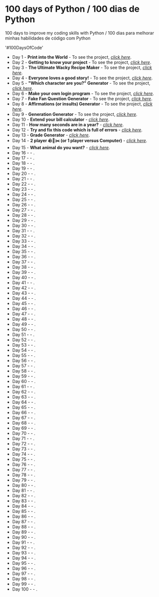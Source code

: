# 100 days of Python / 100 dias de Python
100 days to improve my coding skills with Python / 100 dias para melhorar minhas habilidades de código com Python

'#100DaysOfCode'
<ul>
 	<li>Day 1 - <strong>Print into the World</strong> - To see the project, <span style="text-decoration: underline;"><a href="https://github.com/rodrigorissettoterra/100_days_of_Python/blob/main/Day1_of_100days.ipynb" target="_blank" rel="nofollow noopener noreferrer"><em>click here</em></a></span>.</li>
 	<li>Day 2 - <strong>Getting to know your project</strong> - To see the project, <a href="https://github.com/rodrigorissettoterra/100_days_of_Python/blob/main/Day2_of_100days.ipynb" target="_blank" rel="nofollow noopener noreferrer"><span style="text-decoration: underline;"><em>click here</em></span></a>.</li>
 	<li>Day 3 - <strong>The Ultimate Wacky Recipe Maker</strong> - To see the project, <a href="https://github.com/rodrigorissettoterra/100_days_of_Python/blob/main/Day3_of_100days.ipynb" target="_blank" rel="nofollow noopener noreferrer"><span style="text-decoration: underline;"><em>click here</em></span></a>.</li>
 	<li>Day 4 - <strong>Everyone loves a good story!</strong> - To see the project, <a href="https://github.com/rodrigorissettoterra/100_days_of_Python/blob/main/Day4_of_100days.ipynb" rel="nofollow noopener noreferrer"><span style="text-decoration: underline;"><em>click here</em></span></a>.</li>
 	<li>Day 5 - <strong>"Which character are you?" Generator</strong> - To see the project, <a href="https://github.com/rodrigorissettoterra/100_days_of_Python/blob/main/Day5_of_100days.ipynb" rel="nofollow noopener noreferrer"><span style="text-decoration: underline;"><em>click here</em></span></a>.</li>
 	<li>Day 6 - <strong>Make your own login program</strong> - To see the project, <a href="https://github.com/rodrigorissettoterra/100_days_of_Python/blob/main/Day6_of_100days.ipynb" rel="nofollow noopener noreferrer"><span style="text-decoration: underline;"><em>click here</em></span></a>.</li>
 	<li>Day 7 - <strong>Fake Fan Question Generator</strong> - To see the project, <a href="https://github.com/rodrigorissettoterra/100_days_of_Python/blob/main/Day7_of_100days.ipynb" rel="nofollow noopener noreferrer"><span style="text-decoration: underline;"><em>click here</em></span></a>.</li>
 	<li>Day 8 - <strong>Affirmations (or insults) Generator</strong> - To see the project, <a href="https://github.com/rodrigorissettoterra/100_days_of_Python/blob/main/Day8_of_100days.ipynb" rel="nofollow noopener noreferrer"><span style="text-decoration: underline;"><em>click here</em></span></a>.</li>
 	<li>Day 9 - <strong>Generation Generator</strong> - To see the project, <a href="https://github.com/rodrigorissettoterra/100_days_of_Python/blob/main/Day9_of_100days.ipynb" rel="nofollow noopener noreferrer"><span style="text-decoration: underline;"><em>click here</em></span></a>.</li>
 	<li>Day 10 - <strong>Extend your bill calculator</strong> - <a href="https://github.com/rodrigorissettoterra/100_days_of_Python/blob/main/Day10_of_100days.ipynb" rel="nofollow noopener noreferrer"><span style="text-decoration: underline;"><em>click here</em></span></a>.</li>
 	<li>Day 11 - <strong>How many seconds are in a year?</strong> - <a href="https://github.com/rodrigorissettoterra/100_days_of_Python/blob/main/Day11_of_100days.ipynb" rel="nofollow noopener noreferrer"><span style="text-decoration: underline;"><em>click here</em></span></a>.</li>
 	<li>Day 12 - <strong>Try and fix this code which is full of errors</strong> - <a href="https://github.com/rodrigorissettoterra/100_days_of_Python/blob/main/Day12_of_100days.ipynb" rel="nofollow noopener noreferrer"><span style="text-decoration: underline;"><em>click here</em></span></a>.</li>
 	<li>Day 13 - <strong>Grade Generator</strong> - <a href="https://github.com/rodrigorissettoterra/100_days_of_Python/blob/main/Day13_of_100days.ipynb" rel="nofollow noopener noreferrer"><span style="text-decoration: underline;"><em>click here</em></span></a>.</li>
 	<li>Day 14 - <strong>2 player 🪨📄✂️ (or 1 player versus Computer)</strong> - <a href="https://github.com/rodrigorissettoterra/100_days_of_Python/blob/main/Day14_of_100days.ipynb" rel="nofollow noopener noreferrer"><span style="text-decoration: underline;"><em>click here</em></span></a>.</li>
 	<li>Day 15 - <strong>What animal do you want?</strong> - <a href="https://github.com/rodrigorissettoterra/100_days_of_Python/blob/main/Day15_of_100days.ipynb" rel="nofollow noopener noreferrer"><span style="text-decoration: underline;"><em>click here</em></span></a>.</li>
 	<li>Day 16 - <strong></strong> - <a href="" rel="nofollow noopener noreferrer"><span style="text-decoration: underline;"><em></em></span></a>.</li>
 	<li>Day 17 - <strong></strong> - <a href="" rel="nofollow noopener noreferrer"><span style="text-decoration: underline;"><em></em></span></a>.</li>
 	<li>Day 18 - <strong></strong> - <a href="" rel="nofollow noopener noreferrer"><span style="text-decoration: underline;"><em></em></span></a>.</li>
 	<li>Day 19 - <strong></strong> - <a href="" rel="nofollow noopener noreferrer"><span style="text-decoration: underline;"><em></em></span></a>.</li>
 	<li>Day 20 - <strong></strong> - <a href="" rel="nofollow noopener noreferrer"><span style="text-decoration: underline;"><em></em></span></a>.</li>
 	<li>Day 21 - <strong></strong> - <a href="" rel="nofollow noopener noreferrer"><span style="text-decoration: underline;"><em></em></span></a>.</li>
 	<li>Day 22 - <strong></strong> - <a href="" rel="nofollow noopener noreferrer"><span style="text-decoration: underline;"><em></em></span></a>.</li>
 	<li>Day 23 - <strong></strong> - <a href="" rel="nofollow noopener noreferrer"><span style="text-decoration: underline;"><em></em></span></a>.</li>
 	<li>Day 24 - <strong></strong> - <a href="" rel="nofollow noopener noreferrer"><span style="text-decoration: underline;"><em></em></span></a>.</li>
 	<li>Day 25 - <strong></strong> - <a href="" rel="nofollow noopener noreferrer"><span style="text-decoration: underline;"><em></em></span></a>.</li>
 	<li>Day 26 - <strong></strong> - <a href="" rel="nofollow noopener noreferrer"><span style="text-decoration: underline;"><em></em></span></a>.</li>
 	<li>Day 27 - <strong></strong> - <a href="" rel="nofollow noopener noreferrer"><span style="text-decoration: underline;"><em></em></span></a>.</li>
 	<li>Day 28 - <strong></strong> - <a href="" rel="nofollow noopener noreferrer"><span style="text-decoration: underline;"><em></em></span></a>.</li>
 	<li>Day 29 - <strong></strong> - <a href="" rel="nofollow noopener noreferrer"><span style="text-decoration: underline;"><em></em></span></a>.</li>
 	<li>Day 30 - <strong></strong> - <a href="" rel="nofollow noopener noreferrer"><span style="text-decoration: underline;"><em></em></span></a>.</li>
 	<li>Day 31 - <strong></strong> - <a href="" rel="nofollow noopener noreferrer"><span style="text-decoration: underline;"><em></em></span></a>.</li>
 	<li>Day 32 - <strong></strong> - <a href="" rel="nofollow noopener noreferrer"><span style="text-decoration: underline;"><em></em></span></a>.</li>
 	<li>Day 33 - <strong></strong> - <a href="" rel="nofollow noopener noreferrer"><span style="text-decoration: underline;"><em></em></span></a>.</li>
 	<li>Day 34 - <strong></strong> - <a href="" rel="nofollow noopener noreferrer"><span style="text-decoration: underline;"><em></em></span></a>.</li>
 	<li>Day 35 - <strong></strong> - <a href="" rel="nofollow noopener noreferrer"><span style="text-decoration: underline;"><em></em></span></a>.</li>
 	<li>Day 36 - <strong></strong> - <a href="" rel="nofollow noopener noreferrer"><span style="text-decoration: underline;"><em></em></span></a>.</li>
 	<li>Day 37 - <strong></strong> - <a href="" rel="nofollow noopener noreferrer"><span style="text-decoration: underline;"><em></em></span></a>.</li>
 	<li>Day 38 - <strong></strong> - <a href="" rel="nofollow noopener noreferrer"><span style="text-decoration: underline;"><em></em></span></a>.</li>
 	<li>Day 39 - <strong></strong> - <a href="" rel="nofollow noopener noreferrer"><span style="text-decoration: underline;"><em></em></span></a>.</li>
 	<li>Day 40 - <strong></strong> - <a href="" rel="nofollow noopener noreferrer"><span style="text-decoration: underline;"><em></em></span></a>.</li>
 	<li>Day 41 - <strong></strong> - <a href="" rel="nofollow noopener noreferrer"><span style="text-decoration: underline;"><em></em></span></a>.</li>
 	<li>Day 42 - <strong></strong> - <a href="" rel="nofollow noopener noreferrer"><span style="text-decoration: underline;"><em></em></span></a>.</li>
 	<li>Day 43 - <strong></strong> - <a href="" rel="nofollow noopener noreferrer"><span style="text-decoration: underline;"><em></em></span></a>.</li>
 	<li>Day 44 - <strong></strong> - <a href="" rel="nofollow noopener noreferrer"><span style="text-decoration: underline;"><em></em></span></a>.</li>
 	<li>Day 45 - <strong></strong> - <a href="" rel="nofollow noopener noreferrer"><span style="text-decoration: underline;"><em></em></span></a>.</li>
 	<li>Day 46 - <strong></strong> - <a href="" rel="nofollow noopener noreferrer"><span style="text-decoration: underline;"><em></em></span></a>.</li>
 	<li>Day 47 - <strong></strong> - <a href="" rel="nofollow noopener noreferrer"><span style="text-decoration: underline;"><em></em></span></a>.</li>
 	<li>Day 48 - <strong></strong> - <a href="" rel="nofollow noopener noreferrer"><span style="text-decoration: underline;"><em></em></span></a>.</li>
 	<li>Day 49 - <strong></strong> - <a href="" rel="nofollow noopener noreferrer"><span style="text-decoration: underline;"><em></em></span></a>.</li>
 	<li>Day 50 - <strong></strong> - <a href="" rel="nofollow noopener noreferrer"><span style="text-decoration: underline;"><em></em></span></a>.</li>
 	<li>Day 51 - <strong></strong> - <a href="" rel="nofollow noopener noreferrer"><span style="text-decoration: underline;"><em></em></span></a>.</li>
 	<li>Day 52 - <strong></strong> - <a href="" rel="nofollow noopener noreferrer"><span style="text-decoration: underline;"><em></em></span></a>.</li>
 	<li>Day 53 - <strong></strong> - <a href="" rel="nofollow noopener noreferrer"><span style="text-decoration: underline;"><em></em></span></a>.</li>
 	<li>Day 54 - <strong></strong> - <a href="" rel="nofollow noopener noreferrer"><span style="text-decoration: underline;"><em></em></span></a>.</li>
 	<li>Day 55 - <strong></strong> - <a href="" rel="nofollow noopener noreferrer"><span style="text-decoration: underline;"><em></em></span></a>.</li>
 	<li>Day 56 - <strong></strong> - <a href="" rel="nofollow noopener noreferrer"><span style="text-decoration: underline;"><em></em></span></a>.</li>
 	<li>Day 57 - <strong></strong> - <a href="" rel="nofollow noopener noreferrer"><span style="text-decoration: underline;"><em></em></span></a>.</li>
 	<li>Day 58 - <strong></strong> - <a href="" rel="nofollow noopener noreferrer"><span style="text-decoration: underline;"><em></em></span></a>.</li>
 	<li>Day 59 - <strong></strong> - <a href="" rel="nofollow noopener noreferrer"><span style="text-decoration: underline;"><em></em></span></a>.</li>
 	<li>Day 60 - <strong></strong> - <a href="" rel="nofollow noopener noreferrer"><span style="text-decoration: underline;"><em></em></span></a>.</li>
 	<li>Day 61 - <strong></strong> - <a href="" rel="nofollow noopener noreferrer"><span style="text-decoration: underline;"><em></em></span></a>.</li>
 	<li>Day 62 - <strong></strong> - <a href="" rel="nofollow noopener noreferrer"><span style="text-decoration: underline;"><em></em></span></a>.</li>
 	<li>Day 63 - <strong></strong> - <a href="" rel="nofollow noopener noreferrer"><span style="text-decoration: underline;"><em></em></span></a>.</li>
 	<li>Day 64 - <strong></strong> - <a href="" rel="nofollow noopener noreferrer"><span style="text-decoration: underline;"><em></em></span></a>.</li>
 	<li>Day 65 - <strong></strong> - <a href="" rel="nofollow noopener noreferrer"><span style="text-decoration: underline;"><em></em></span></a>.</li>
 	<li>Day 66 - <strong></strong> - <a href="" rel="nofollow noopener noreferrer"><span style="text-decoration: underline;"><em></em></span></a>.</li>
 	<li>Day 67 - <strong></strong> - <a href="" rel="nofollow noopener noreferrer"><span style="text-decoration: underline;"><em></em></span></a>.</li>
 	<li>Day 68 - <strong></strong> - <a href="" rel="nofollow noopener noreferrer"><span style="text-decoration: underline;"><em></em></span></a>.</li>
 	<li>Day 69 - <strong></strong> - <a href="" rel="nofollow noopener noreferrer"><span style="text-decoration: underline;"><em></em></span></a>.</li>
 	<li>Day 70 - <strong></strong> - <a href="" rel="nofollow noopener noreferrer"><span style="text-decoration: underline;"><em></em></span></a>.</li>
 	<li>Day 71 - <strong></strong> - <a href="" rel="nofollow noopener noreferrer"><span style="text-decoration: underline;"><em></em></span></a>.</li>
 	<li>Day 72 - <strong></strong> - <a href="" rel="nofollow noopener noreferrer"><span style="text-decoration: underline;"><em></em></span></a>.</li>
 	<li>Day 73 - <strong></strong> - <a href="" rel="nofollow noopener noreferrer"><span style="text-decoration: underline;"><em></em></span></a>.</li>
 	<li>Day 74 - <strong></strong> - <a href="" rel="nofollow noopener noreferrer"><span style="text-decoration: underline;"><em></em></span></a>.</li>
 	<li>Day 75 - <strong></strong> - <a href="" rel="nofollow noopener noreferrer"><span style="text-decoration: underline;"><em></em></span></a>.</li>
 	<li>Day 76 - <strong></strong> - <a href="" rel="nofollow noopener noreferrer"><span style="text-decoration: underline;"><em></em></span></a>.</li>
 	<li>Day 77 - <strong></strong> - <a href="" rel="nofollow noopener noreferrer"><span style="text-decoration: underline;"><em></em></span></a>.</li>
 	<li>Day 78 - <strong></strong> - <a href="" rel="nofollow noopener noreferrer"><span style="text-decoration: underline;"><em></em></span></a>.</li>
 	<li>Day 79 - <strong></strong> - <a href="" rel="nofollow noopener noreferrer"><span style="text-decoration: underline;"><em></em></span></a>.</li>
 	<li>Day 80 - <strong></strong> - <a href="" rel="nofollow noopener noreferrer"><span style="text-decoration: underline;"><em></em></span></a>.</li>
 	<li>Day 81 - <strong></strong> - <a href="" rel="nofollow noopener noreferrer"><span style="text-decoration: underline;"><em></em></span></a>.</li>
 	<li>Day 82 - <strong></strong> - <a href="" rel="nofollow noopener noreferrer"><span style="text-decoration: underline;"><em></em></span></a>.</li>
 	<li>Day 83 - <strong></strong> - <a href="" rel="nofollow noopener noreferrer"><span style="text-decoration: underline;"><em></em></span></a>.</li>
 	<li>Day 84 - <strong></strong> - <a href="" rel="nofollow noopener noreferrer"><span style="text-decoration: underline;"><em></em></span></a>.</li>
 	<li>Day 85 - <strong></strong> - <a href="" rel="nofollow noopener noreferrer"><span style="text-decoration: underline;"><em></em></span></a>.</li>
 	<li>Day 86 - <strong></strong> - <a href="" rel="nofollow noopener noreferrer"><span style="text-decoration: underline;"><em></em></span></a>.</li>
 	<li>Day 87 - <strong></strong> - <a href="" rel="nofollow noopener noreferrer"><span style="text-decoration: underline;"><em></em></span></a>.</li>
 	<li>Day 88 - <strong></strong> - <a href="" rel="nofollow noopener noreferrer"><span style="text-decoration: underline;"><em></em></span></a>.</li>
 	<li>Day 89 - <strong></strong> - <a href="" rel="nofollow noopener noreferrer"><span style="text-decoration: underline;"><em></em></span></a>.</li>
 	<li>Day 90 - <strong></strong> - <a href="" rel="nofollow noopener noreferrer"><span style="text-decoration: underline;"><em></em></span></a>.</li>
 	<li>Day 91 - <strong></strong> - <a href="" rel="nofollow noopener noreferrer"><span style="text-decoration: underline;"><em></em></span></a>.</li>
 	<li>Day 92 - <strong></strong> - <a href="" rel="nofollow noopener noreferrer"><span style="text-decoration: underline;"><em></em></span></a>.</li>
 	<li>Day 93 - <strong></strong> - <a href="" rel="nofollow noopener noreferrer"><span style="text-decoration: underline;"><em></em></span></a>.</li>
 	<li>Day 94 - <strong></strong> - <a href="" rel="nofollow noopener noreferrer"><span style="text-decoration: underline;"><em></em></span></a>.</li>
 	<li>Day 95 - <strong></strong> - <a href="" rel="nofollow noopener noreferrer"><span style="text-decoration: underline;"><em></em></span></a>.</li>
 	<li>Day 96 - <strong></strong> - <a href="" rel="nofollow noopener noreferrer"><span style="text-decoration: underline;"><em></em></span></a>.</li>
 	<li>Day 97 - <strong></strong> - <a href="" rel="nofollow noopener noreferrer"><span style="text-decoration: underline;"><em></em></span></a>.</li>
 	<li>Day 98 - <strong></strong> - <a href="" rel="nofollow noopener noreferrer"><span style="text-decoration: underline;"><em></em></span></a>.</li>
 	<li>Day 99 - <strong></strong> - <a href="" rel="nofollow noopener noreferrer"><span style="text-decoration: underline;"><em></em></span></a>.</li>
 	<li>Day 100 - <strong></strong> - <a href="" rel="nofollow noopener noreferrer"><span style="text-decoration: underline;"><em></em></span></a>.</li>
</ul>
